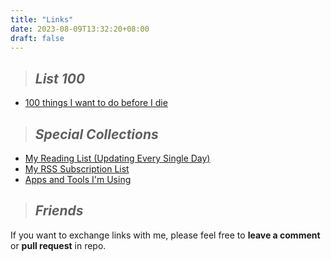 ```yaml
---
title: "Links"
date: 2023-08-09T13:32:20+08:00
draft: false
---
```


> ## _List 100_

- [100 things I want to do before I die](https://www.craft.me/s/EM67IvAEGspzqV)

> ## _Special Collections_

- [My Reading List (Updating Every Single Day)](https://www.notion.so/Reading-List-b5ae46027a9a461cb00b4b6105969364)
- [My RSS Subscription List](https://www.icloud.com/attachment/?u=https%3A%2F%2Fcvws.icloud-content.com.cn%2FB%2FAQyzKVhYKbAvEr-pMMwvwzqaPnFMAYmk65IGqIXqA5mZ0ZFHSSlXwG2j%2F%24%7Bf%7D%3Fo%3DAsilOS8Sq_M606-la882jwcr_CIPOAeM1AgQ6wkQ2ECD%26v%3D1%26x%3D3%26a%3DCAogd48wh4dEFVnUKaV4mx7VXVxkA_kvvqmj78RovY4nbvISbRDHyfnGnTEYx9n0mqcxIgEAUgSaPnFMWgRXwG2jaiap4VoTfjPFD6gqngPm8qMmTUMAqAGGfvp9GmMoAfzWAU-_vMSY9HImJvn72BBHXvQWiY0IfXjN-datZj2C-CiQH7trKvifO7IzZ3jquhM%26e%3D1694152600%26fl%3D%26r%3D5B7F5828-B542-4DAE-9F35-21A9FD2DE0A8-1%26k%3D%24%7Buk%7D%26ckc%3Dcom.apple.clouddocs%26ckz%3Dcom.apple.CloudDocs%26p%3D215%26s%3DRl5yYjuEQXvP6S-hPOPvzGjdhWk&uk=63hHYASfpiQhUY4yeRBCmQ&f=Feeds.opml&sz=3827)
- [Apps and Tools I'm Using](https://www.craft.me/s/mXx1fpt1ZnEgqC)

> ## _Friends_

If you want to exchange links with me, please feel free to **leave a comment** or **pull request** in repo.
